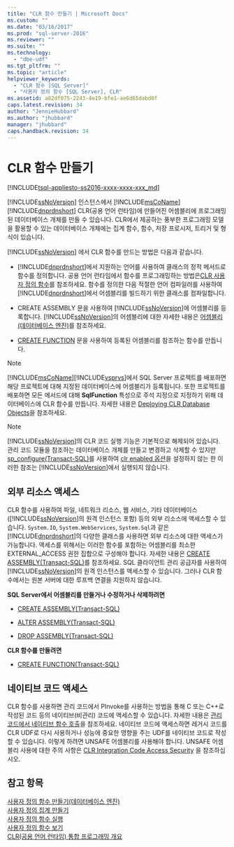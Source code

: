 ```yaml
---
title: "CLR 함수 만들기 | Microsoft Docs"
ms.custom: ""
ms.date: "03/16/2017"
ms.prod: "sql-server-2016"
ms.reviewer: ""
ms.suite: ""
ms.technology: 
  - "dbe-udf"
ms.tgt_pltfrm: ""
ms.topic: "article"
helpviewer_keywords: 
  - "CLR 함수 [SQL Server]"
  - "사용자 정의 함수 [SQL Server], CLR"
ms.assetid: a82df075-2243-4e19-bfe1-ae6d65dabd0f
caps.latest.revision: 34
author: "JennieHubbard"
ms.author: "jhubbard"
manager: "jhubbard"
caps.handback.revision: 34
---
```

# CLR 함수 만들기
[!INCLUDE[tsql-appliesto-ss2016-xxxx-xxxx-xxx_md](../../includes/tsql-appliesto-ss2016-xxxx-xxxx-xxx-md.md)]

  [!INCLUDE[ssNoVersion](../../includes/ssnoversion-md.md)] 인스턴스에서 [!INCLUDE[msCoName](../../includes/msconame-md.md)] [!INCLUDE[dnprdnshort](../../includes/dnprdnshort-md.md)] CLR(공용 언어 런타임)에 만들어진 어셈블리에 프로그래밍된 데이터베이스 개체를 만들 수 있습니다. CLR에서 제공하는 풍부한 프로그래밍 모델을 활용할 수 있는 데이터베이스 개체에는 집계 함수, 함수, 저장 프로시저, 트리거 및 형식이 있습니다.  
  
 [!INCLUDE[ssNoVersion](../../includes/ssnoversion-md.md)] 에서 CLR 함수를 만드는 방법은 다음과 같습니다.  
  
-   [!INCLUDE[dnprdnshort](../../includes/dnprdnshort-md.md)]에서 지원하는 언어를 사용하여 클래스의 정적 메서드로 함수를 정의합니다. 공용 언어 런타임에서 함수를 프로그래밍하는 방법은[CLR 사용자 정의 함수](../../relational-databases/clr-integration-database-objects-user-defined-functions/clr-user-defined-functions.md)를 참조하세요. 함수를 정의한 다음 적절한 언어 컴파일러를 사용하여 [!INCLUDE[dnprdnshort](../../includes/dnprdnshort-md.md)]에서 어셈블리를 빌드하기 위한 클래스를 컴파일합니다.  
  
-   CREATE ASSEMBLY 문을 사용하여 [!INCLUDE[ssNoVersion](../../includes/ssnoversion-md.md)]에 어셈블리를 등록합니다. [!INCLUDE[ssNoVersion](../../includes/ssnoversion-md.md)]의 어셈블리에 대한 자세한 내용은 [어셈블리&#40;데이터베이스 엔진&#41;](../../relational-databases/clr-integration/assemblies-database-engine.md)를 참조하세요.  
  
-   [CREATE FUNCTION](../../t-sql/statements/create-function-transact-sql.md) 문을 사용하여 등록된 어셈블리를 참조하는 함수를 만듭니다.  
  
> [!NOTE]  
>  [!INCLUDE[msCoName](../../includes/msconame-md.md)][!INCLUDE[vsprvs](../../includes/vsprvs-md.md)]에서 SQL Server 프로젝트를 배포하면 해당 프로젝트에 대해 지정된 데이터베이스에 어셈블리가 등록됩니다. 또한 프로젝트를 배포하면 모든 메서드에 대해 **SqlFunction** 특성으로 주석 지정으로 지정하기 위해 데이터베이스에 CLR 함수를 만듭니다. 자세한 내용은 [Deploying CLR Database Objects](../../relational-databases/clr-integration/deploying-clr-database-objects.md)을 참조하세요.  
  
> [!NOTE]  
>  [!INCLUDE[ssNoVersion](../../includes/ssnoversion-md.md)]의 CLR 코드 실행 기능은 기본적으로 해제되어 있습니다. 관리 코드 모듈을 참조하는 데이터베이스 개체를 만들고 변경하고 삭제할 수 있지만 [sp_configure(Transact-SQL)](../../relational-databases/system-stored-procedures/sp-configure-transact-sql.md)를 사용하여 [clr enabled 옵션](../../database-engine/configure-windows/clr-enabled-server-configuration-option.md)을 설정하지 않는 한 이러한 참조는 [!INCLUDE[ssNoVersion](../../includes/ssnoversion-md.md)]에서 실행되지 않습니다.  
  
## 외부 리소스 액세스  
 CLR 함수를 사용하여 파일, 네트워크 리소스, 웹 서비스, 기타 데이터베이스([!INCLUDE[ssNoVersion](../../includes/ssnoversion-md.md)]의 원격 인스턴스 포함) 등의 외부 리소스에 액세스할 수 있습니다. `System.IO`, `System.WebServices`, `System.Sql`과 같은 [!INCLUDE[dnprdnshort](../../includes/dnprdnshort-md.md)]의 다양한 클래스를 사용하면 외부 리소스에 대한 액세스가 가능합니다. 액세스를 위해서는 이러한 함수를 포함하는 어셈블리를 최소한 EXTERNAL_ACCESS 권한 집합으로 구성해야 합니다. 자세한 내용은 [CREATE ASSEMBLY&#40;Transact-SQL&#41;](../../t-sql/statements/create-assembly-transact-sql.md)를 참조하세요. SQL 클라이언트 관리 공급자를 사용하여 [!INCLUDE[ssNoVersion](../../includes/ssnoversion-md.md)]의 원격 인스턴스를 액세스할 수 있습니다. 그러나 CLR 함수에서는 원본 서버에 대한 루프백 연결을 지원하지 않습니다.  
  
 **SQL Server에서 어셈블리를 만들거나 수정하거나 삭제하려면**  
  
-   [CREATE ASSEMBLY&#40;Transact-SQL&#41;](../../t-sql/statements/create-assembly-transact-sql.md)  
  
-   [ALTER ASSEMBLY&#40;Transact-SQL&#41;](../../t-sql/statements/alter-assembly-transact-sql.md)  
  
-   [DROP ASSEMBLY&#40;Transact-SQL&#41;](../../t-sql/statements/drop-assembly-transact-sql.md)  
  
 **CLR 함수를 만들려면**  
  
-   [CREATE FUNCTION&#40;Transact-SQL&#41;](../../t-sql/statements/create-function-transact-sql.md)  
  
## 네이티브 코드 액세스  
 CLR 함수를 사용하면 관리 코드에서 PInvoke를 사용하는 방법을 통해 C 또는 C++로 작성된 코드 등의 네이티브(비관리) 코드에 액세스할 수 있습니다. 자세한 내용은 [관리 코드에서 네이티브 함수 호출](http://go.microsoft.com/fwlink/?LinkID=181929)을 참조하세요. 네이티브 코드에 액세스하면 레거시 코드를 CLR UDF로 다시 사용하거나 성능에 중요한 영향을 주는 UDF를 네이티브 코드로 작성할 수 있습니다. 이렇게 하려면 UNSAFE 어셈블리를 사용해야 합니다. UNSAFE 어셈블리 사용에 대한 주의 사항은 [CLR Integration Code Access Security](../../relational-databases/clr-integration/security/clr-integration-code-access-security.md) 을 참조하십시오.  
  
## 참고 항목  
 [사용자 정의 함수 만들기&#40;데이터베이스 엔진&#41;](../../relational-databases/user-defined-functions/create-user-defined-functions-database-engine.md)   
 [사용자 정의 집계 만들기](../../relational-databases/user-defined-functions/create-user-defined-aggregates.md)   
 [사용자 정의 함수 실행](../../relational-databases/user-defined-functions/execute-user-defined-functions.md)   
 [사용자 정의 함수 보기](../../relational-databases/user-defined-functions/view-user-defined-functions.md)   
 [CLR&#40;공용 언어 런타임&#41; 통합 프로그래밍 개요](../../relational-databases/clr-integration/common-language-runtime-clr-integration-programming-concepts.md)  
  
  